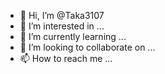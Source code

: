 - 👋 Hi, I’m @Taka3107
- 👀 I’m interested in ...
- 🌱 I’m currently learning ...
- 💞️ I’m looking to collaborate on ...
- 📫 How to reach me ...

<!---
Taka3107/Taka3107 is a ✨ special ✨ repository because its `README.md` (this file) appears on your GitHub profile.
